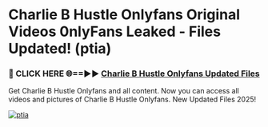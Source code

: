 # Charlie B Hustle Onlyfans Original Videos 0nlyFans Leaked - Files Updated! (ptia)

<h3>🔴 CLICK HERE 🌐==►► <a href="https://tinyurl.com/2jnfzry5" rel="nofollow">Charlie B Hustle Onlyfans Updated Files</a></h3>

Get Charlie B Hustle Onlyfans and all content. Now you can access all videos and pictures of Charlie B Hustle Onlyfans. New Updated Files 2025!

[![ptia](https://i.imgur.com/GyGTBgg.gif)](https://tinyurl.com/2jnfzry5)
